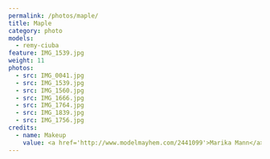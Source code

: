 ```yaml
---
permalink: /photos/maple/
title: Maple
category: photo
models:
  - remy-ciuba
feature: IMG_1539.jpg
weight: 11
photos:
  - src: IMG_0041.jpg
  - src: IMG_1539.jpg
  - src: IMG_1560.jpg
  - src: IMG_1666.jpg
  - src: IMG_1764.jpg
  - src: IMG_1839.jpg
  - src: IMG_1756.jpg
credits:
  - name: Makeup
    value: <a href='http://www.modelmayhem.com/2441099'>Marika Mann</a>
---
```

